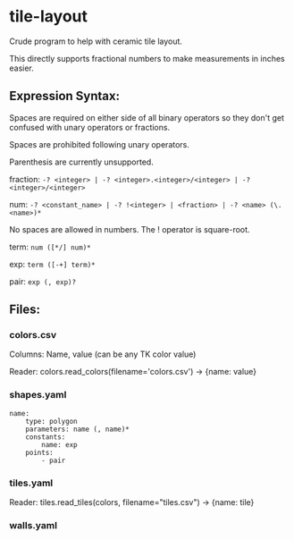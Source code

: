# tile-layout
Crude program to help with ceramic tile layout.

This directly supports fractional numbers to make measurements in inches easier.

## Expression Syntax:

Spaces are required on either side of all binary operators so they don't get confused with
unary operators or fractions.

Spaces are prohibited following unary operators.

Parenthesis are currently unsupported.

fraction: `-? <integer> | -? <integer>.<integer>/<integer> | -? <integer>/<integer>`

num: `-? <constant_name> | -? !<integer> | <fraction> | -? <name> (\. <name>)*`

  No spaces are allowed in numbers.  The ! operator is square-root.

term: `num ([*/] num)*`

exp: `term ([-+] term)*`

pair: `exp (, exp)?`

## Files:

### colors.csv

Columns: Name, value (can be any TK color value)

Reader: colors.read_colors(filename='colors.csv') -> \{name: value\}

### shapes.yaml

    name:
        type: polygon
        parameters: name (, name)*
        constants:
            name: exp
        points:
            - pair

### tiles.yaml

Reader: tiles.read_tiles(colors, filename="tiles.csv") -> \{name: tile\}

### walls.yaml
